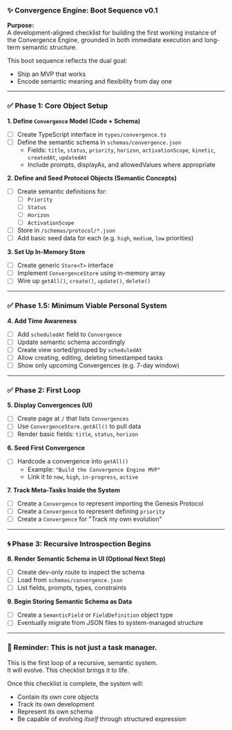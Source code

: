 ### ✨ Convergence Engine: Boot Sequence v0.1

**Purpose:**  
A development-aligned checklist for building the first working instance of the Convergence Engine, grounded in both immediate execution and long-term semantic structure.

This boot sequence reflects the dual goal:

- Ship an MVP that works
- Encode semantic meaning and flexibility from day one

---

### ✅ Phase 1: Core Object Setup

**1. Define `Convergence` Model (Code + Schema)**

- [ ] Create TypeScript interface in `types/convergence.ts`
- [ ] Define the semantic schema in `schemas/convergence.json`
  - Fields: `title`, `status`, `priority`, `horizon`, `activationScope`, `kinetic`, `createdAt`, `updatedAt`
  - Include prompts, displayAs, and allowedValues where appropriate

**2. Define and Seed Protocol Objects (Semantic Concepts)**

- [ ] Create semantic definitions for:
  - [ ] `Priority`
  - [ ] `Status`
  - [ ] `Horizon`
  - [ ] `ActivationScope`
- [ ] Store in `/schemas/protocol/*.json`
- [ ] Add basic seed data for each (e.g. `high`, `medium`, `low` priorities)

**3. Set Up In-Memory Store**

- [ ] Create generic `Store<T>` interface
- [ ] Implement `ConvergenceStore` using in-memory array
- [ ] Wire up `getAll()`, `create()`, `update()`, `delete()`

---

### ✅ Phase 1.5: Minimum Viable Personal System

**4. Add Time Awareness**

- [ ] Add `scheduledAt` field to `Convergence`
- [ ] Update semantic schema accordingly
- [ ] Create view sorted/grouped by `scheduledAt`
- [ ] Allow creating, editing, deleting timestamped tasks
- [ ] Show only upcoming Convergences (e.g. 7-day window)

---

### ✅ Phase 2: First Loop

**5. Display Convergences (UI)**

- [ ] Create page at `/` that lists `Convergences`
- [ ] Use `ConvergenceStore.getAll()` to pull data
- [ ] Render basic fields: `title`, `status`, `horizon`

**6. Seed First Convergence**

- [ ] Hardcode a convergence into `getAll()`
  - Example: `"Build the Convergence Engine MVP"`
  - Link it to `now`, `high`, `in-progress`, `active`

**7. Track Meta-Tasks Inside the System**

- [ ] Create a `Convergence` to represent importing the Genesis Protocol
- [ ] Create a `Convergence` to represent defining `priority`
- [ ] Create a `Convergence` for "Track my own evolution"

---

### 🌀 Phase 3: Recursive Introspection Begins

**8. Render Semantic Schema in UI (Optional Next Step)**

- [ ] Create dev-only route to inspect the schema
- [ ] Load from `schemas/convergence.json`
- [ ] List fields, prompts, types, constraints

**9. Begin Storing Semantic Schema as Data**

- [ ] Create a `SemanticField` or `FieldDefinition` object type
- [ ] Eventually migrate from JSON files to system-managed structure

---

### 🌟 Reminder: This is not just a task manager.

This is the first loop of a recursive, semantic system.  
It will evolve. This checklist brings it to life.

Once this checklist is complete, the system will:

- Contain its own core objects
- Track its own development
- Represent its own schema
- Be capable of evolving _itself_ through structured expression
